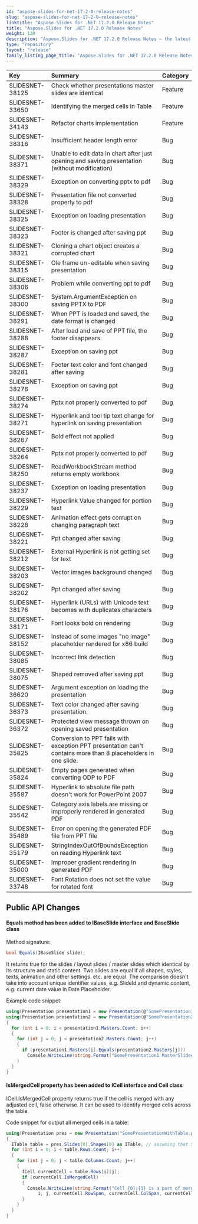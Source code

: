 ```yaml
---
id: "aspose-slides-for-net-17-2-0-release-notes"
slug: "aspose-slides-for-net-17-2-0-release-notes"
linktitle: "Aspose.Slides for .NET 17.2.0 Release Notes"
title: "Aspose.Slides for .NET 17.2.0 Release Notes"
weight: 130
description: "Aspose.Slides for .NET 17.2.0 Release Notes – the latest updates and fixes."
type: "repository"
layout: "release"
family_listing_page_title: "Aspose.Slides for .NET 17.2.0 Release Notes"
---
```


|**Key**|**Summary**|**Category**|
| :- | :- | :- |
|SLIDESNET-38125|Check whether presentations master slides are identical|Feature|
|SLIDESNET-33650|Identifying the merged cells in Table|Feature|
|SLIDESNET-34143|Refactor charts implementation|Feature|
|SLIDESNET-38316|Insufficient header length error|Bug|
|SLIDESNET-38371|Unable to edit data in chart after just opening and saving presentation (without modification)|Bug|
|SLIDESNET-38329|Exception on converting pptx to pdf|Bug|
|SLIDESNET-38328|Presentation file not converted properly to pdf|Bug|
|SLIDESNET-38325|Exception on loading presentation|Bug|
|SLIDESNET-38323|Footer is changed after saving ppt|Bug|
|SLIDESNET-38321|Cloning a chart object creates a corrupted chart|Bug|
|SLIDESNET-38315|Ole frame un-editable when saving presentation|Bug|
|SLIDESNET-38306|Problem while converting ppt to pdf|Bug|
|SLIDESNET-38300|System.ArgumentException on saving PPTX to PDF|Bug|
|SLIDESNET-38291|When PPT is loaded and saved, the date format is changed|Bug|
|SLIDESNET-38288|After load and save of PPT file, the footer disappears.|Bug|
|SLIDESNET-38287|Exception on saving ppt|Bug|
|SLIDESNET-38281|Footer text color and font changed after saving|Bug|
|SLIDESNET-38278|Exception on saving ppt|Bug|
|SLIDESNET-38274|Pptx not properly converted to pdf|Bug|
|SLIDESNET-38271|Hyperlink and tool tip text change for hyperlink on saving presentation|Bug|
|SLIDESNET-38267|Bold effect not applied|Bug|
|SLIDESNET-38264|Pptx not properly converted to pdf|Bug|
|SLIDESNET-38250|ReadWorkbookStream method returns empty workbook|Bug|
|SLIDESNET-38237|Exception on loading presentation|Bug|
|SLIDESNET-38229|Hyperlink Value changed for portion text|Bug|
|SLIDESNET-38228|Animation effect gets corrupt on changing paragraph text|Bug|
|SLIDESNET-38221|Ppt changed after saving|Bug|
|SLIDESNET-38212|External Hyperlink is not getting set for text|Bug|
|SLIDESNET-38203|Vector images background changed|Bug|
|SLIDESNET-38202|Ppt changed after saving|Bug|
|SLIDESNET-38176|Hyperlink (URLs) with Unicode text becomes with duplicates characters|Bug|
|SLIDESNET-38171|Font looks bold on rendering|Bug|
|SLIDESNET-38152|Instead of some images "no image" placeholder rendered for x86 build|Bug|
|SLIDESNET-38085|Incorrect link detection|Bug|
|SLIDESNET-38075|Shaped removed after saving ppt|Bug|
|SLIDESNET-36620|Argument exception on loading the presentation|Bug|
|SLIDESNET-36373|Text color changed after saving presentation.|Bug|
|SLIDESNET-36372|Protected view message thrown on opening saved presentation|Bug|
|SLIDESNET-35825|Conversion to PPT fails with exception PPT presentation can't contains more than 8 placeholders in one slide.|Bug|
|SLIDESNET-35824|Empty pages generated when converting ODP to PDF|Bug|
|SLIDESNET-35587|Hyperlink to absolute file path doesn't work for PowerPoint 2007|Bug|
|SLIDESNET-35542|Category axis labels are missing or improperly rendered in generated PDF|Bug|
|SLIDESNET-35489|Error on opening the generated PDF file from PPT file|Bug|
|SLIDESNET-35179|StringIndexOutOfBoundsException on reading Hyperlink text|Bug|
|SLIDESNET-35000|Improper gradient rendering in generated PDF|Bug|
|SLIDESNET-33748|Font Rotation does not set the value for rotated font|Bug|

## **Public API Changes**
#### **Equals method has been added to IBaseSlide interface and BaseSlide class**
Method signature:
``` csharp
bool Equals(IBaseSlide slide);
``` 

It returns true for the slides / layout slides / master slides which identical by its structure and static content.
Two slides are equal if all shapes, styles, texts, animation and other settings. etc. are equal. The comparison doesn't take into account unique identifier values, e.g. SlideId and dynamic content, e.g. current date value in Date Placeholder.

Example code snippet:
``` csharp
using(Presentation presentation1 = new Presentation(@"SomePresentation1.pptx"))
using(Presentation presentation2 = new Presentation(@"SomePresentation2.pptx"))
{
  for (int i = 0; i < presentation1.Masters.Count; i++)
  {
    for (int j = 0; j < presentation2.Masters.Count; j++)
    {
      if (presentation1.Masters[i].Equals(presentation2.Masters[j]))
        Console.WriteLine(string.Format("SomePresentation1 MasterSlide#{0} is equal to SomePresentation2 MasterSlide#{1}", i, j));
    }
  }
}
``` 

#### **IsMergedCell property has been added to ICell interface and Cell class**
ICell.IsMergedCell property returns true if the cell is merged with any adjusted cell, false otherwise. It can be used to identify merged cells across the table.

Code snippet for output all merged cells in a table:
``` csharp
using(Presentation pres = new Presentation("SomePresentationWithTable.pptx"))
{
  ITable table = pres.Slides[0].Shapes[0] as ITable; // assuming that Slide#0.Shape#0 is a table
  for (int i = 0; i < table.Rows.Count; i++)
  {
    for (int j = 0; j < table.Columns.Count; j++)
    {
      ICell currentCell = table.Rows[i][j];
      if (currentCell.IsMergedCell)
      {
        Console.WriteLine(string.Format("Cell {0};{1} is a part of merged cell with RowSpan={2} and ColSpan={3} starting from Cell {4};{5}.",
            i, j, currentCell.RowSpan, currentCell.ColSpan, currentCell.FirstRowIndex, currentCell.FirstColumnIndex));
      }
    }
  }
}
``` 
